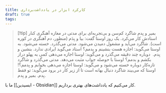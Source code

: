 ```yaml
---
title: کارکرد ابزار در یادداشت‌برداری
draft: true
tags:
---
```


> [!tip] بمیر و بِدم
> شاگرد کم‌سن و بی‌تجربه‌‌ای برای مدتی در مغازه آهنگری کنار استادش کار می‌کرد. یک روز اوستا گفت: بیا و بِدَم (منظور، دم آهنگری در کوره است). شاگرد می‌آید و مشغول دمیدن می‌شود. مدتی می‌گذرد. خسته می‌شود. به اوستا می‌گوید: اجازه هست بنشینم و بِدمم؟ استاد می‌گوید ایرادی ندارد. بنشین و بِدم.
> ‌
> دوباره چند دقیقه می‌گذرد و می‌گوید: اوستا اجازه می‌دهی کمی به پهلو دراز بکشم و بدمم؟ اوستا با حوصله جواب مثبت می‌دهد. مدتی می‌گذرد و شاگرد تازه‌کار دوباره خسته می‌شود و می‌گوید: اوستا اجازه می‌دهی بخوابم و بِدمم؟! اوستا که می‌بیند شاگرد دنبال بهانه است تا از زیر کار در برود می‌گوید: تو فقط بِدم. بمیر و بِدم.

ما با [[ابسیدین - Obsidian]] کار می‌کنیم که یادداشت‌های بهتری برداریم.